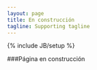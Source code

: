 ```yaml
---
layout: page
title: En construcción
tagline: Supporting tagline
---
```

{% include JB/setup %}

###Página en construcción

